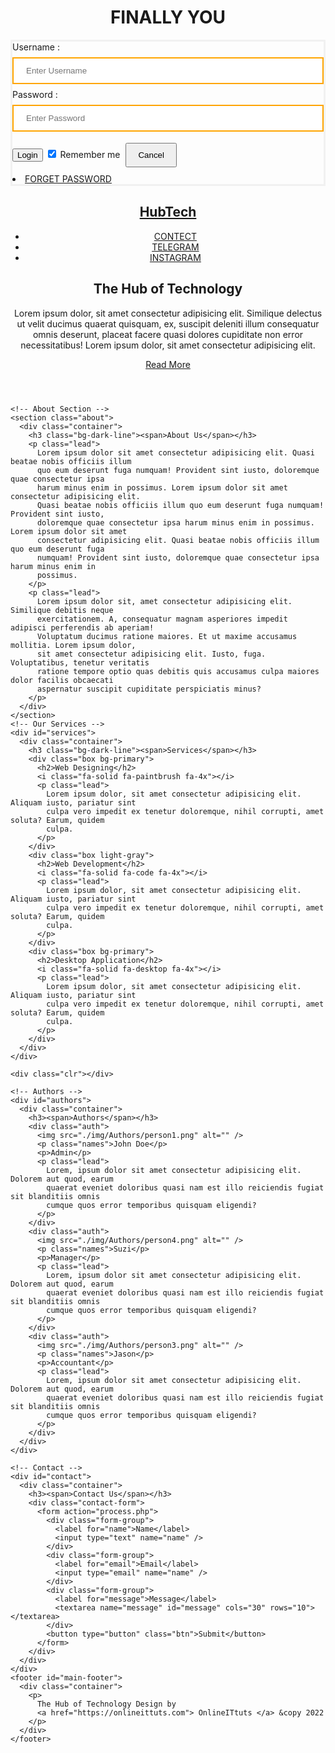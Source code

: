 </head>  
<body>  
    <center> <h1> FINALLY YOU </h1> </center> 
    <form>
        <div class="container"> 
            <label>Username : </label> 
            <input type="text" placeholder="Enter Username" name="username" required></font color="red">
            <label>Password : </label> 
            <input type="password" placeholder="Enter Password" name="password" required>
            <button type="submit">Login

</button> 
            <input type="checkbox" checked="checked"> Remember me 
            <button type="button" class="cancelbtn"> Cancel</button> 
            <li><a href="FINALLY YOURS 2ND.HTML">FORGET PASSWORD</a></li> <a href="#">  </a> 
        </div> 
    </form>   
</body>   
</html>
    </style>
  </head>
  <body>
  </body>
</html>
<!doctype html>
<html lang="en">
<head>
    <!-- Required meta tags -->
    <meta charset="utf-8">
    <meta name="viewport" content="width=device-width, initial-scale=1">
    <!-- Font Awesome Icons  -->
    <link rel="stylesheet" href="https://cdnjs.cloudflare.com/ajax/libs/font-awesome/5.15.1/css/all.min.css"
        integrity="sha512-+4zCK9k+qNFUR5X+cKL9EIR+ZOhtIloNl9GIKS57V1MyNsYpYcUrUeQc9vNfzsWfV28IaLL3i96P9sdNyeRssA=="
        crossorigin="anonymous" />
    <!-- Google Fonts  -->
    <link rel="preconnect" href="https://fonts.googleapis.com">
    <link rel="preconnect" href="https://fonts.gstatic.com" crossorigin>
    <link href="https://fonts.googleapis.com/css2?family=Poppins&display=swap" rel="stylesheet">
    <title>Forgot Password UI Using CSS - @code.scientist x @codingtorque</title>
</head>

<html lang="en">
  <head>
    <meta charset="UTF-8" />
    <meta http-equiv="X-UA-Compatible" content="IE=edge" />
    <meta name="viewport" content="width=device-width, initial-scale=1.0" />
    <link rel="stylesheet" href="css/style.css" />
    <link
      rel="stylesheet"
      href="https://cdnjs.cloudflare.com/ajax/libs/font-awesome/6.1.1/css/all.min.css"
    />
    <title>Make a Website Using HTML/CSS</title>
  </head>
  <body>
    <header>
      <!-- Navbar -->
      <nav id="navbar">
        <div class="container">
          <h1><a href="#">HubTech</a></h1>
          <ul>
            <li><a href="https://whatsapp.com/channel/0029VaFmxgUAe5Vu52NPnk0o">CONTECT</a></li>
            <li><a href="https://t.me/+ygH0YUHn1yY3Zjc1">TELEGRAM</a></li>
            <li><a href="https://www.instagram.com/finally.yours_.com_?igsh=MXd4eGxtNjNwZmFiag==">INSTAGRAM</a></li>
          </ul>
        </div>
      </nav>
      <!-- Showcase Area -->
      <div id="showcase">
        <div class="container">
          <div class="showcase-content">
            <h2>The Hub of Technology</h2>
            <p class="lead">
              Lorem ipsum dolor, sit amet consectetur adipisicing elit. Similique delectus ut velit
              ducimus quaerat quisquam, ex, suscipit deleniti illum consequatur omnis deserunt,
              placeat facere quasi dolores cupiditate non error necessitatibus! Lorem ipsum dolor,
              sit amet consectetur adipisicing elit.
            </p>
            <a href="#" class="btn">Read More</a>
          </div>
        </div>
      </div>
    </header>

    <!-- About Section -->
    <section class="about">
      <div class="container">
        <h3 class="bg-dark-line"><span>About Us</span></h3>
        <p class="lead">
          Lorem ipsum dolor sit amet consectetur adipisicing elit. Quasi beatae nobis officiis illum
          quo eum deserunt fuga numquam! Provident sint iusto, doloremque quae consectetur ipsa
          harum minus enim in possimus. Lorem ipsum dolor sit amet consectetur adipisicing elit.
          Quasi beatae nobis officiis illum quo eum deserunt fuga numquam! Provident sint iusto,
          doloremque quae consectetur ipsa harum minus enim in possimus. Lorem ipsum dolor sit amet
          consectetur adipisicing elit. Quasi beatae nobis officiis illum quo eum deserunt fuga
          numquam! Provident sint iusto, doloremque quae consectetur ipsa harum minus enim in
          possimus.
        </p>
        <p class="lead">
          Lorem ipsum dolor sit, amet consectetur adipisicing elit. Similique debitis neque
          exercitationem. A, consequatur magnam asperiores impedit adipisci perferendis ab aperiam!
          Voluptatum ducimus ratione maiores. Et ut maxime accusamus mollitia. Lorem ipsum dolor,
          sit amet consectetur adipisicing elit. Iusto, fuga. Voluptatibus, tenetur veritatis
          ratione tempore optio quas debitis quis accusamus culpa maiores dolor facilis obcaecati
          aspernatur suscipit cupiditate perspiciatis minus?
        </p>
      </div>
    </section>
    <!-- Our Services -->
    <div id="services">
      <div class="container">
        <h3 class="bg-dark-line"><span>Services</span></h3>
        <div class="box bg-primary">
          <h2>Web Designing</h2>
          <i class="fa-solid fa-paintbrush fa-4x"></i>
          <p class="lead">
            Lorem ipsum dolor, sit amet consectetur adipisicing elit. Aliquam iusto, pariatur sint
            culpa vero impedit ex tenetur doloremque, nihil corrupti, amet soluta? Earum, quidem
            culpa.
          </p>
        </div>
        <div class="box light-gray">
          <h2>Web Development</h2>
          <i class="fa-solid fa-code fa-4x"></i>
          <p class="lead">
            Lorem ipsum dolor, sit amet consectetur adipisicing elit. Aliquam iusto, pariatur sint
            culpa vero impedit ex tenetur doloremque, nihil corrupti, amet soluta? Earum, quidem
            culpa.
          </p>
        </div>
        <div class="box bg-primary">
          <h2>Desktop Application</h2>
          <i class="fa-solid fa-desktop fa-4x"></i>
          <p class="lead">
            Lorem ipsum dolor, sit amet consectetur adipisicing elit. Aliquam iusto, pariatur sint
            culpa vero impedit ex tenetur doloremque, nihil corrupti, amet soluta? Earum, quidem
            culpa.
          </p>
        </div>
      </div>
    </div>

    <div class="clr"></div>

    <!-- Authors -->
    <div id="authors">
      <div class="container">
        <h3><span>Authors</span></h3>
        <div class="auth">
          <img src="./img/Authors/person1.png" alt="" />
          <p class="names">John Doe</p>
          <p>Admin</p>
          <p class="lead">
            Lorem, ipsum dolor sit amet consectetur adipisicing elit. Dolorem aut quod, earum
            quaerat eveniet doloribus quasi nam est illo reiciendis fugiat sit blanditiis omnis
            cumque quos error temporibus quisquam eligendi?
          </p>
        </div>
        <div class="auth">
          <img src="./img/Authors/person4.png" alt="" />
          <p class="names">Suzi</p>
          <p>Manager</p>
          <p class="lead">
            Lorem, ipsum dolor sit amet consectetur adipisicing elit. Dolorem aut quod, earum
            quaerat eveniet doloribus quasi nam est illo reiciendis fugiat sit blanditiis omnis
            cumque quos error temporibus quisquam eligendi?
          </p>
        </div>
        <div class="auth">
          <img src="./img/Authors/person3.png" alt="" />
          <p class="names">Jason</p>
          <p>Accountant</p>
          <p class="lead">
            Lorem, ipsum dolor sit amet consectetur adipisicing elit. Dolorem aut quod, earum
            quaerat eveniet doloribus quasi nam est illo reiciendis fugiat sit blanditiis omnis
            cumque quos error temporibus quisquam eligendi?
          </p>
        </div>
      </div>
    </div>

    <!-- Contact -->
    <div id="contact">
      <div class="container">
        <h3><span>Contact Us</span></h3>
        <div class="contact-form">
          <form action="process.php">
            <div class="form-group">
              <label for="name">Name</label>
              <input type="text" name="name" />
            </div>
            <div class="form-group">
              <label for="email">Email</label>
              <input type="email" name="name" />
            </div>
            <div class="form-group">
              <label for="message">Message</label>
              <textarea name="message" id="message" cols="30" rows="10"></textarea>
            </div>
            <button type="button" class="btn">Submit</button>
          </form>
        </div>
      </div>
    </div>
    <footer id="main-footer">
      <div class="container">
        <p>
          The Hub of Technology Design by
          <a href="https://onlineittuts.com"> OnlineITtuts </a> &copy 2022
        </p>
      </div>
    </footer>
  </body>
</html>



<html>
  <head>
       <title>Title of the document</title>
    <style>
      body {
        background-image: url('https://wallpapercave.com/wp/wp6587967.jpg');
background-repeat: no-repeat;
background-attachment:fixed;
background-size: 100% 100%;
      
        }

      
button { 
       background-color: #4CAF50; 
       width: 100%;
        color: orange; 
        padding: 15px; 
        margin: 10px 0px; 
        border: none; 
        cursor: pointer; 
         } 
 form { 
        border: 3px solid #f1f1f1; 
    } 
 input[type=text], input[type=password] { 
        width: 100%; 
        margin: 8px 0;
        padding: 12px 20px; 
        display: inline-block; 
        border: 2px solid orange; 
        box-sizing: border-box; 
    }
 button:hover { 
        opacity: 0.7; 
    } 
  .cancelbtn { 
        width: auto; 
        padding: 10px 18px;
        margin: 10px 5px;
    } 
      
  
</style> 
</head>  

      
